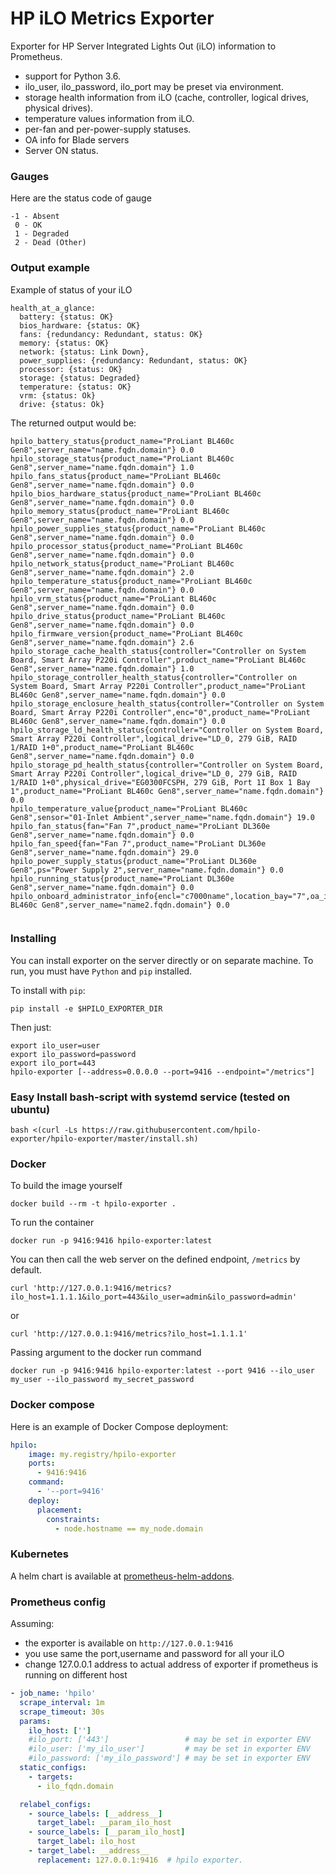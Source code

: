 # HP iLO Metrics Exporter

Exporter for HP Server Integrated Lights Out (iLO) information to Prometheus.  
 - support for Python 3.6.  
 - ilo_user, ilo_password, ilo_port may be preset via environment.  
 - storage health information from iLO (cache, controller, logical drives, physical drives).  
 -  temperature values information from iLO.
 - per-fan and per-power-supply statuses.
 - OA info for Blade servers
 - Server ON status.
  

### Gauges

Here are the status code of gauge
```
-1 - Absent
 0 - OK
 1 - Degraded
 2 - Dead (Other)
```


### Output example

Example of status of your iLO
```
health_at_a_glance:
  battery: {status: OK}
  bios_hardware: {status: OK}
  fans: {redundancy: Redundant, status: OK}
  memory: {status: OK}
  network: {status: Link Down},
  power_supplies: {redundancy: Redundant, status: OK}
  processor: {status: OK}
  storage: {status: Degraded}
  temperature: {status: OK}
  vrm: {status: Ok}
  drive: {status: Ok}
```

The returned output would be:
```
hpilo_battery_status{product_name="ProLiant BL460c Gen8",server_name="name.fqdn.domain"} 0.0
hpilo_storage_status{product_name="ProLiant BL460c Gen8",server_name="name.fqdn.domain"} 1.0
hpilo_fans_status{product_name="ProLiant BL460c Gen8",server_name="name.fqdn.domain"} 0.0
hpilo_bios_hardware_status{product_name="ProLiant BL460c Gen8",server_name="name.fqdn.domain"} 0.0
hpilo_memory_status{product_name="ProLiant BL460c Gen8",server_name="name.fqdn.domain"} 0.0
hpilo_power_supplies_status{product_name="ProLiant BL460c Gen8",server_name="name.fqdn.domain"} 0.0
hpilo_processor_status{product_name="ProLiant BL460c Gen8",server_name="name.fqdn.domain"} 0.0
hpilo_network_status{product_name="ProLiant BL460c Gen8",server_name="name.fqdn.domain"} 2.0
hpilo_temperature_status{product_name="ProLiant BL460c Gen8",server_name="name.fqdn.domain"} 0.0
hpilo_vrm_status{product_name="ProLiant BL460c Gen8",server_name="name.fqdn.domain"} 0.0
hpilo_drive_status{product_name="ProLiant BL460c Gen8",server_name="name.fqdn.domain"} 0.0
hpilo_firmware_version{product_name="ProLiant BL460c Gen8",server_name="name.fqdn.domain"} 2.6
hpilo_storage_cache_health_status{controller="Controller on System Board, Smart Array P220i Controller",product_name="ProLiant BL460c Gen8",server_name="name.fqdn.domain"} 1.0
hpilo_storage_controller_health_status{controller="Controller on System Board, Smart Array P220i Controller",product_name="ProLiant BL460c Gen8",server_name="name.fqdn.domain"} 0.0
hpilo_storage_enclosure_health_status{controller="Controller on System Board, Smart Array P220i Controller",enc="0",product_name="ProLiant BL460c Gen8",server_name="name.fqdn.domain"} 0.0
hpilo_storage_ld_health_status{controller="Controller on System Board, Smart Array P220i Controller",logical_drive="LD_0, 279 GiB, RAID 1/RAID 1+0",product_name="ProLiant BL460c Gen8",server_name="name.fqdn.domain"} 0.0
hpilo_storage_pd_health_status{controller="Controller on System Board, Smart Array P220i Controller",logical_drive="LD_0, 279 GiB, RAID 1/RAID 1+0",physical_drive="EG0300FCSPH, 279 GiB, Port 1I Box 1 Bay 1",product_name="ProLiant BL460c Gen8",server_name="name.fqdn.domain"} 0.0
hpilo_temperature_value{product_name="ProLiant BL460c Gen8",sensor="01-Inlet Ambient",server_name="name.fqdn.domain"} 19.0
hpilo_fan_status{fan="Fan 7",product_name="ProLiant DL360e Gen8",server_name="name.fqdn.domain"} 0.0
hpilo_fan_speed{fan="Fan 7",product_name="ProLiant DL360e Gen8",server_name="name.fqdn.domain"} 29.0
hpilo_power_supply_status{product_name="ProLiant DL360e Gen8",ps="Power Supply 2",server_name="name.fqdn.domain"} 0.0
hpilo_running_status{product_name="ProLiant DL360e Gen8",server_name="name.fqdn.domain"} 0.0
hpilo_onboard_administrator_info{encl="c7000name",location_bay="7",oa_ip="192.168.1.1",product_name="ProLiant BL460c Gen8",server_name="name2.fqdn.domain"} 0.0


```

### Installing

You can install exporter on the server directly or on separate machine.
To run, you must have `Python` and `pip` installed.

To install with `pip`:
```
pip install -e $HPILO_EXPORTER_DIR
```

Then just:
```
export ilo_user=user
export ilo_password=password
export ilo_port=443
hpilo-exporter [--address=0.0.0.0 --port=9416 --endpoint="/metrics"]
```

### Easy Install bash-script with systemd service (tested on ubuntu)
```
bash <(curl -Ls https://raw.githubusercontent.com/hpilo-exporter/hpilo-exporter/master/install.sh)
```


### Docker

To build the image yourself
```
docker build --rm -t hpilo-exporter .
```

To run the container
```
docker run -p 9416:9416 hpilo-exporter:latest
```

You can then call the web server on the defined endpoint, `/metrics` by default.
```
curl 'http://127.0.0.1:9416/metrics?ilo_host=1.1.1.1&ilo_port=443&ilo_user=admin&ilo_password=admin'
```
or
```
curl 'http://127.0.0.1:9416/metrics?ilo_host=1.1.1.1'
```

Passing argument to the docker run command
```
docker run -p 9416:9416 hpilo-exporter:latest --port 9416 --ilo_user my_user --ilo_password my_secret_password
```

### Docker compose

Here is an example of Docker Compose deployment:

```yml
hpilo:
    image: my.registry/hpilo-exporter
    ports:
      - 9416:9416
    command:
      - '--port=9416'
    deploy:
      placement:
        constraints:
          - node.hostname == my_node.domain
```

### Kubernetes

A helm chart is available at [prometheus-helm-addons](https://github.com/IDNT/prometheus-helm-addons).

### Prometheus config

Assuming:
- the exporter is available on `http://127.0.0.1:9416`
- you use same the port,username and password for all your iLO
- change 127.0.0.1 address to actual address of exporter if prometheus is running on different host  

```yml
- job_name: 'hpilo'
  scrape_interval: 1m
  scrape_timeout: 30s
  params: 
    ilo_host: ['']
    #ilo_port: ['443']                 # may be set in exporter ENV
    #ilo_user: ['my_ilo_user']         # may be set in exporter ENV
    #ilo_password: ['my_ilo_password'] # may be set in exporter ENV
  static_configs:
    - targets:
      - ilo_fqdn.domain

  relabel_configs:
    - source_labels: [__address__]
      target_label: __param_ilo_host
    - source_labels: [__param_ilo_host]
      target_label: ilo_host
    - target_label: __address__
      replacement: 127.0.0.1:9416  # hpilo exporter.
```


